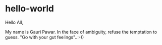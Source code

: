 # hello-world

Hello All,

My name is Gauri Pawar.
In the face of ambiguity, refuse the temptation to guess.
"Go with your gut feelings"..:-)) 
